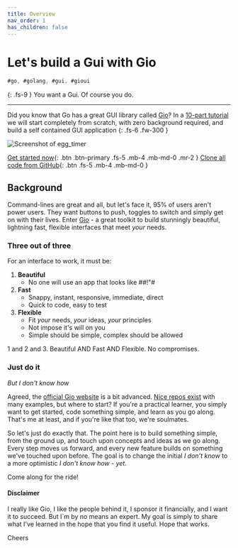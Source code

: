 ```yaml
---
title: Overview
nav_order: 1
has_children: false
---
```

# Let's build a Gui with Gio

```go
#go, #golang, #gui, #gioui
```
{: .fs-9 }
You want a Gui. Of course you do. 

---

Did you know that Go has a great GUI library called [Gio](https://gioui.org/)? In a [10-part tutorial](egg_timer/index.md) we will start completely from scratch, with zero background required, and build a self contained GUI application
{: .fs-6 .fw-300 }

![Screenshot of egg_timer](egg_timer/egg_timer.gif)

[Get started now](egg_timer/index.md){: .btn .btn-primary .fs-5 .mb-4 .mb-md-0 .mr-2 } 
[Clone all code from GitHub](https://github.com/jonegil/gui-with-gio/){: .btn .fs-5 .mb-4 .mb-md-0 }

## Background

Command-lines are great and all, but let's face it, 95% of users aren't power users. They want buttons to push, toggles to switch and simply get on with their lives. Enter [Gio](https://gioui.org/) - a great toolkit to build stunningly beautiful, lightning fast, flexible interfaces that meet _your_ needs. 

### Three out of three
For an interface to work, it must be:

1. **Beautiful**
    - No one will use an app that looks like #$%$#!"#
2. **Fast**
   - Snappy, instant, responsive, immediate, direct
   - Quick to code, easy to test
3. **Flexible**
   - Fit _your_ needs, _your_ ideas, _your_ principles
   - Not impose it's will on you
   - Simple should be simple, complex should be allowed

1 and 2 and 3. Beautiful AND Fast AND Flexible. No compromises.

### Just do it
_But I don't know how_

Agreed, the [official Gio website](https://gioui.org) is a bit advanced. [Nice repos exist](https://github.com/gioui) with many examples, but where to start? If you're a practical learner, you simply want to get started, code something simple, and learn as you go along. That's me at least, and if you're like that too, we're soulmates. 

So let's just do exactly that. The point here is to build something simple, from the ground up, and touch upon concepts and ideas as we go along. Every step moves us forward, and every new feature builds on something we've touched upon before. The goal is to change the initial  _I don't know_ to a more optimistic _I don't know how - yet_. 

Come along for the ride!


#### Disclaimer

I really like Gio, I like the people behind it, I sponsor it financially, and I want it to succeed. But I´m by no means an expert. My goal is simply to share what I've learned in the hope that you find it useful. Hope that works.

Cheers


